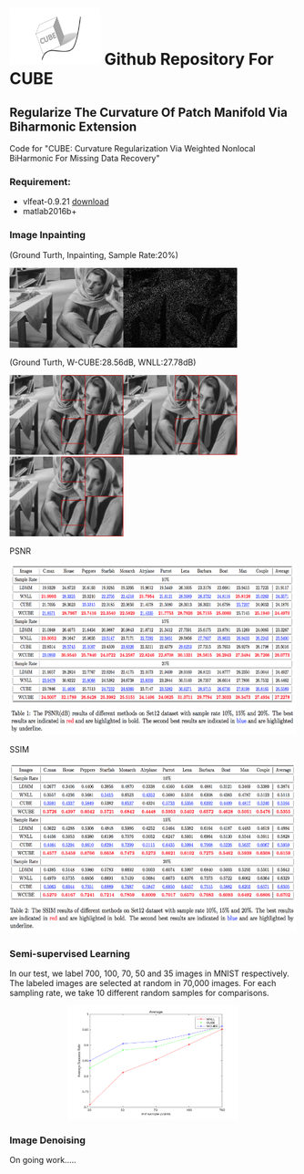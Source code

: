 # <img src="CUBELOGO.png" width = "160" height = "100"  /> Github Repository For CUBE
## Regularize The Curvature Of Patch Manifold Via Biharmonic Extension


Code for "CUBE: Curvature Regularization Via Weighted Nonlocal BiHarmonic For Missing Data Recovery"

### Requirement: 

- vlfeat-0.9.21 <a href="http://www.vlfeat.org/">download</a>
- matlab2016b+

### Image Inpainting

(Ground Turth, Inpainting, Sample Rate:20%)

<img src="Fig/bar.png" width = "200" height = "140"  /><img src="Fig/bari.png" width = "200" height = "140"  />

(Ground Turth, W-CUBE:28.56dB, WNLL:27.78dB)

<img src="Fig/bar1.png" width = "200" height = "140"  /><img src="Fig/barCUBE.png" width = "200" height = "140"  /><img src="Fig/barWNLL.png" width = "200" height = "140"  />


PSNR

<img src="Inpainting/PSNR.png" width = "600" height = "300"  />

SSIM

<img src="Inpainting/SSIM.png" width = "600" height = "300"  />

### Semi-supervised Learning

In our test, we label 700, 100, 70, 50 and 35 images in MNIST respectively. The labeled images are selected at random in 70,000 images. For each sampling rate, we take 10 different random samples for comparisons.
<center>
<img src="Fig/average.png" width = "300" height = "200"  />
</center>

### Image Denoising

On going work.....
